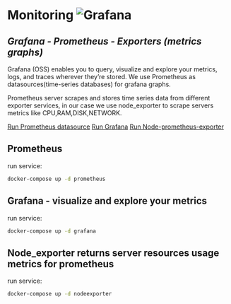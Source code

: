 # Monitoring ![Grafana](https://grafana.com/static/assets/img/fav32.png) 

## _Grafana - Prometheus - Exporters (metrics graphs)_

Grafana (OSS) enables you to query, visualize and explore your metrics, logs, and traces wherever they’re stored. 
We use Prometheus as datasources(time-series databases) for grafana graphs.

Prometheus server scrapes and stores time series data from different exporter services, in our case we use node_exporter to scrape servers metrics like CPU,RAM,DISK,NETWORK.

[Run Prometheus datasource](#Prometheus)
[Run Grafana](#grafana)
[Run Node-prometheus-exporter](#node-exporter)


## Prometheus

run service:

```sh
docker-compose up -d prometheus
```

## Grafana - visualize and explore your metrics

run service:
```sh
docker-compose up -d grafana
```

## Node_exporter returns server resources usage metrics for prometheus

run service:
```sh
docker-compose up -d nodeexporter
```
